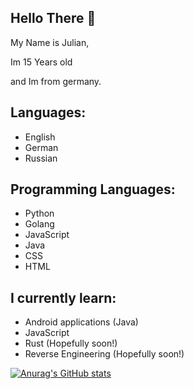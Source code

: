 ## Hello There 👋

My Name is Julian,

Im 15 Years old

and Im from germany.

## Languages:

* English
* German
* Russian

## Programming Languages:
* Python
* Golang
* JavaScript
* Java
* CSS
* HTML



## I currently learn:

* Android applications (Java)
* JavaScript
* Rust (Hopefully soon!)
* Reverse Engineering (Hopefully soon!)

[![Anurag's GitHub stats](https://github-readme-stats.vercel.app/api?username=0x1AE7F)](https://github.com/anuraghazra/github-readme-stats)
